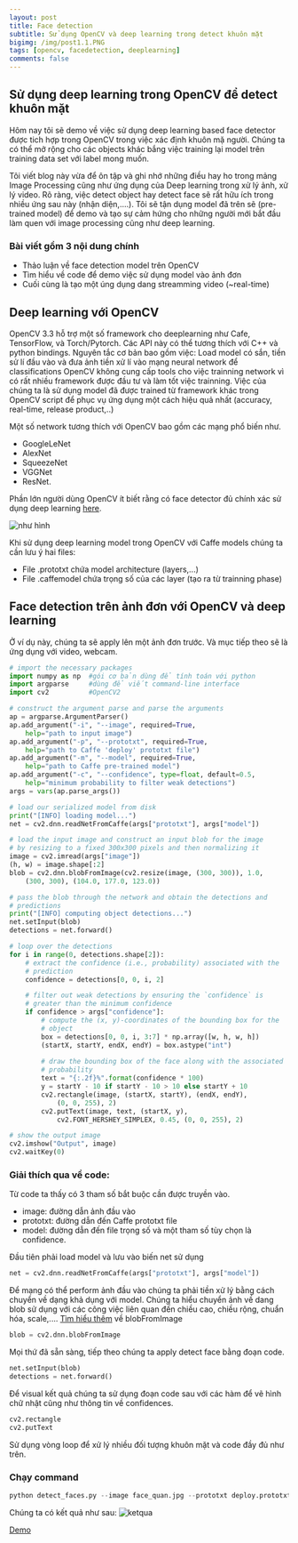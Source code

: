 ```yaml
---
layout: post
title: Face detection
subtitle: Sử dụng OpenCV và deep learning trong detect khuôn mặt
bigimg: /img/post1.1.PNG
tags: [opencv, facedetection, deeplearning]
comments: false
---
```


## Sử dụng deep learning trong OpenCV để detect khuôn mặt

Hôm nay tôi sẽ demo về việc sử dụng deep learning based face detector được tich hợp trong OpenCV trong việc xác định khuôn mặ người. Chúng ta có thể mở rộng cho các objects khác bắng việc training lại model trên training data set với label mong muốn.

Tôi viết blog này vừa để ôn tập và ghi nhớ những điều hay ho trong mảng Image Processing cũng như ứng dụng của Deep learning trong xử lý ảnh, xử lý video. Rõ ràng, việc detect object hay detect face sẽ rất hữu ích trong nhiều ứng sau này (nhận diện,....). Tôi sẽ tận dụng model đã trên sẽ (pre-trained model) để demo và tạo sự cảm hứng cho những người mới bắt đầu làm quen với image processing cũng như deep learning.

### Bài viết gồm 3 nội dung chính
- Thảo luận về face detection model trên OpenCV
- Tìm hiểu về code để demo việc sử dụng model vào ảnh đơn
- Cuối cùng là tạo một úng dụng dang streamming video (~real-time)

## Deep learning với OpenCV
OpenCV 3.3 hỗ trợ một số framework cho deeplearning như Cafe, TensorFlow, và Torch/Pytorch. Các API này có thể tương thích với C++ và python bindings. Nguyên tắc cơ bản bao gồm việc: Load model có sắn, tiền sử lí đầu vào và đưa ảnh tiền xử lí vào mạng neural network để classifications OpenCV không cung cấp tools cho việc trainning network vì có rất nhiều framework được đầu tư và làm tốt việc trainning. Việc của chúng ta là sử dụng model đã được trained từ framework khác trong OpenCV script để phục vụ ứng dụng một cách hiệu quả nhất (accuracy, real-time, release product,..)

Một số network tương thích với OpenCV bao gồm các mạng phổ biến như.
- GoogleLeNet
- AlexNet
- SqueezeNet
- VGGNet
- ResNet.

Phần lớn người dùng OpenCV ít biết rằng có face detector đủ chính xác sử dụng deep learning [here](https://github.com/opencv/opencv/tree/master/samples/dnn/face_detector).

![như hình](https://raw.githubusercontent.com/quanap5/quanap5.github.io/master/img/face_detector.jpg)

Khi sử dụng deep learning model trong OpenCV với Caffe models chúng ta cần lưu ý hai files:
- File .prototxt chứa model architecture (layers,...)
- File .caffemodel chứa trọng số của các layer (tạo ra từ trainning phase)

## Face detection trên ảnh đơn với OpenCV và deep learning

Ở ví dụ này, chúng ta sẽ apply lên một ảnh đơn trước. Và mục tiếp theo sẽ là ứng dụng với video, webcam.

```python
# import the necessary packages
import numpy as np  #gói cơ bản dùng để tính toán với python
import argparse     #dùng để viết command-line interface
import cv2          #OpenCV2

# construct the argument parse and parse the arguments
ap = argparse.ArgumentParser()
ap.add_argument("-i", "--image", required=True,
	help="path to input image")
ap.add_argument("-p", "--prototxt", required=True,
	help="path to Caffe 'deploy' prototxt file")
ap.add_argument("-m", "--model", required=True,
	help="path to Caffe pre-trained model")
ap.add_argument("-c", "--confidence", type=float, default=0.5,
	help="minimum probability to filter weak detections")
args = vars(ap.parse_args())

# load our serialized model from disk
print("[INFO] loading model...")
net = cv2.dnn.readNetFromCaffe(args["prototxt"], args["model"])

# load the input image and construct an input blob for the image
# by resizing to a fixed 300x300 pixels and then normalizing it
image = cv2.imread(args["image"])
(h, w) = image.shape[:2]
blob = cv2.dnn.blobFromImage(cv2.resize(image, (300, 300)), 1.0,
	(300, 300), (104.0, 177.0, 123.0))

# pass the blob through the network and obtain the detections and
# predictions
print("[INFO] computing object detections...")
net.setInput(blob)
detections = net.forward()

# loop over the detections
for i in range(0, detections.shape[2]):
	# extract the confidence (i.e., probability) associated with the
	# prediction
	confidence = detections[0, 0, i, 2]

	# filter out weak detections by ensuring the `confidence` is
	# greater than the minimum confidence
	if confidence > args["confidence"]:
		# compute the (x, y)-coordinates of the bounding box for the
		# object
		box = detections[0, 0, i, 3:7] * np.array([w, h, w, h])
		(startX, startY, endX, endY) = box.astype("int")
 
		# draw the bounding box of the face along with the associated
		# probability
		text = "{:.2f}%".format(confidence * 100)
		y = startY - 10 if startY - 10 > 10 else startY + 10
		cv2.rectangle(image, (startX, startY), (endX, endY),
			(0, 0, 255), 2)
		cv2.putText(image, text, (startX, y),
			cv2.FONT_HERSHEY_SIMPLEX, 0.45, (0, 0, 255), 2)

# show the output image
cv2.imshow("Output", image)
cv2.waitKey(0)
```


### Giải thích qua về code:

Từ code ta thấy có 3 tham số bắt buộc cần được truyền vào.

- image: đường dẫn ảnh đầu vào
- prototxt: đường dẫn đến Caffe prototxt file
- model: đường dẫn đến file trọng số và một tham số tùy chọn là confidence.
 
Đầu tiên phải load model và lưu vào biến net sử dụng
```python
net = cv2.dnn.readNetFromCaffe(args["prototxt"], args["model"])
```

Để mạng có thể perform ảnh đầu vào chúng ta phải tiền xử lý bằng cách chuyển về dạng khả dụng với model. Chúng ta hiểu chuyển ảnh về dang  blob  sử dụng với các công việc liên quan đến chiều cao, chiều rộng, chuẩn hóa, scale,.... [Tìm hiểu thêm](https://www.pyimagesearch.com/2017/11/06/deep-learning-opencvs-blobfromimage-works) về blobFromImage
```python
blob = cv2.dnn.blobFromImage
```

Mọi thứ đã sẵn sàng, tiếp theo chúng ta apply detect face bằng đoạn code.
```python
net.setInput(blob)
detections = net.forward()
```

Để visual kết quả chúng ta sử dụng đoạn code sau với các hàm để vẽ hình chữ nhật cũng như thông tin về confidences.
```python
cv2.rectangle
cv2.putText
```
Sử dụng vòng loop để xử lý nhiều đối tượng khuôn mặt và code đầy đủ như trên.

### Chạy command
```python
python detect_faces.py --image face_quan.jpg --prototxt deploy.prototxt.txt --model res10_300x300_ssd_iter_140000.caffemodel
```
Chúng ta có kết quả như sau:
![ketqua](https://quanap5.github.io/img/demoOnsingleImage.jpg)

[Demo](https://github.com/quanap5/quanap5.github.io/blob/master/img/20190303_021246.mp4)
